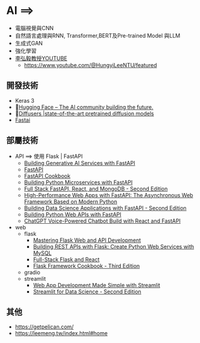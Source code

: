 # AI ==> 
- 電腦視覺與CNN
- 自然語言處理與RNN, Transformer,BERT及Pre-trained Model 與LLM
- 生成式GAN
- 強化學習
- [李弘毅教授YOUTUBE](李弘毅教授YOUTUBE.md)
  - https://www.youtube.com/@HungyiLeeNTU/featured
## 開發技術
- Keras 3
- 🤗[Hugging Face – The AI community building the future.](https://huggingface.co)
- 🤗[Diffusers |state-of-the-art pretrained diffusion models](https://github.com/huggingface/diffusers)
- [Fastai](FastAI.md)
## 部屬技術
- API ==> 使用 Flask | FastAPI
  - [Building Generative AI Services with FastAPI](https://learning.oreilly.com/library/view/building-generative-ai/9781098160296/)
  - [FastAPI](https://learning.oreilly.com/library/view/fastapi/9781098135492/)
  - [FastAPI Cookbook](https://learning.oreilly.com/library/view/fastapi-cookbook/9781805127857/)
  - [Building Python Microservices with FastAPI](https://learning.oreilly.com/library/view/building-python-microservices/9781803245966/)
  - [Full Stack FastAPI, React, and MongoDB - Second Edition](https://learning.oreilly.com/library/view/full-stack-fastapi/9781835886762/)
  - [High-Performance Web Apps with FastAPI: The Asynchronous Web Framework Based on Modern Python](https://learning.oreilly.com/library/view/high-performance-web-apps/9781484291788/)
  - [Building Data Science Applications with FastAPI - Second Edition](https://learning.oreilly.com/library/view/building-data-science/9781837632749/)
  - [Building Python Web APIs with FastAPI](https://learning.oreilly.com/library/view/building-python-web/9781801076630/)
  - [ChatGPT Voice-Powered Chatbot Build with React and FastAPI](https://learning.oreilly.com/videos/-/9781835084625/)
- web
  - flask
    - [Mastering Flask Web and API Development](https://learning.oreilly.com/library/view/mastering-flask-web/9781837633227/)
    - [ Building REST APIs with Flask: Create Python Web Services with MySQL](https://learning.oreilly.com/library/view/building-rest-apis/9781484250228/)
    - [Full-Stack Flask and React](https://learning.oreilly.com/library/view/full-stack-flask-and/9781803248448/)
    - [Flask Framework Cookbook - Third Edition](https://learning.oreilly.com/library/view/flask-framework-cookbook/9781804611104/)
  - gradio
  - streamlit
    - [Web App Development Made Simple with Streamlit](https://learning.oreilly.com/library/view/web-app-development/9781835086315/)
    - [Streamlit for Data Science - Second Edition](https://learning.oreilly.com/library/view/streamlit-for-data/9781803248226/)
## 其他
- https://getpelican.com/
- https://leemeng.tw/index.html#home
